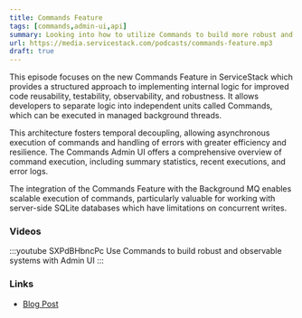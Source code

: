 ```yaml
---
title: Commands Feature
tags: [commands,admin-ui,api]
summary: Looking into how to utilize Commands to build more robust and observable systems
url: https://media.servicestack.com/podcasts/commands-feature.mp3
draft: true
---
```


This episode focuses on the new Commands Feature in ServiceStack which provides a structured 
approach to implementing internal logic for improved code reusability, testability, observability,
and robustness. It allows developers to separate logic into independent units called Commands, 
which can be executed in managed background threads. 

This architecture fosters temporal decoupling, allowing asynchronous execution of commands 
and handling of errors with greater efficiency and resilience. The Commands Admin UI offers a 
comprehensive overview of command execution, including summary statistics, recent executions, 
and error logs. 

The integration of the Commands Feature with the Background MQ enables scalable execution of 
commands, particularly valuable for working with server-side SQLite databases which have 
limitations on concurrent writes.

### Videos

:::youtube SXPdBHbncPc
Use Commands to build robust and observable systems with Admin UI
:::

### Links

- [Blog Post](/posts/commands-feature)
